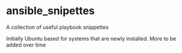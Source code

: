 # ansible_snipettes
A collection of useful playbook snippettes

Initially Ubuntu based for systems that are newly installed.
More to be added over time
